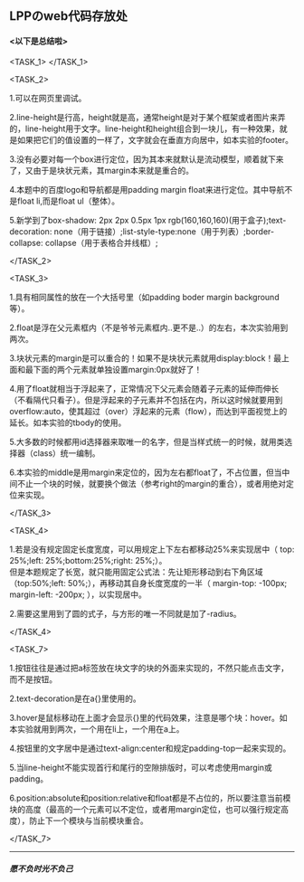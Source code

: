 <h2>LPPのweb代码存放处</h2>

<h4><以下是总结啦></h4>

<TASK_1>
</TASK_1>

<TASK_2><br />

  1.可以在网页里调试。
  
  2.line-height是行高，height就是高，通常height是对于某个框架或者图片来弄的，line-height用于文字。line-height和height组合到一块儿，有一种效果，就是如果把它们的值设置的一样了，文字就会在垂直方向居中，如本实验的footer。 
  
  3.没有必要对每一个box进行定位，因为其本来就默认是流动模型，顺着就下来了，又由于是块状元素，其margin本来就是重合的。
  
  4.本题中的百度logo和导航都是用padding margin float来进行定位。其中导航不是float li,而是float ul（整体）。
  
  5.新学到了box-shadow: 2px 2px 0.5px 1px rgb(160,160,160)(用于盒子);text-decoration: none（用于链接）;list-style-type:none（用于列表）;border-collapse: collapse（用于表格合并线框）;
  
</TASK_2>


<TASK_3><br />

  1.具有相同属性的放在一个大括号里（如padding boder margin background等）。
  
  2.float是浮在父元素框内（不是爷爷元素框内..更不是..）的左右，本次实验用到两次。
  
  3.块状元素的margin是可以重合的！如果不是块状元素就用display:block！最上面和最下面的两个元素就单独设置margin:0px就好了！
  
  4.用了float就相当于浮起来了，正常情况下父元素会随着子元素的延伸而伸长（不看隔代只看子）。但是浮起来的子元素并不包括在内，所以这时候就要用到   overflow:auto，使其超过（over）浮起来的元素（flow），而达到平面视觉上的延长。如本实验的tbody的使用。
  
  5.大多数的时候都用id选择器来取唯一的名字，但是当样式统一的时候，就用类选择器（class）统一编制。
  
  6.本实验的middle是用margin来定位的，因为左右都float了，不占位置，但当中间不止一个块的时候，就要换个做法（参考right的margin的重合），或者用绝对定位来实现。
  
</TASK_3>


<TASK_4><br />
  
  1.若是没有规定固定长度宽度，可以用规定上下左右都移动25%来实现居中（ top: 25%;left: 25%;bottom:25%;right: 25%;）。<br />
    但是本题规定了长宽，就只能用固定公式法：先让矩形移动到右下角区域（top:50%;left: 50%;），再移动其自身长度宽度的一半（	margin-top: -100px;	    margin-left: -200px; ），以实现居中。
    
  2.需要这里用到了圆的式子，与方形的唯一不同就是加了-radius。
  
</TASK_4>


<TASK_7><br />

  1.按钮往往是通过把a标签放在块文字的块的外面来实现的，不然只能点击文字，而不是按钮。
  
  2.text-decoration是在a{}里使用的。
  
  3.hover是鼠标移动在上面才会显示{}里的代码效果，注意是哪个块：hover。如本实验就用到两次，一个用在li上，一个用在a上。
  
  4.按钮里的文字居中是通过text-align:center和规定padding-top一起来实现的。
  
  5.当line-height不能实现首行和尾行的空隙排版时，可以考虑使用margin或padding。
  
  6.position:absolute和position:relative和float都是不占位的，所以要注意当前模块的高度（最高的一个元素可以不定位，或者用margin定位，也可以强行规定高度），防止下一个模块与当前模块重合。

</TASK_7>


<hr />
<h5>愿不负时光不负己</h5>
